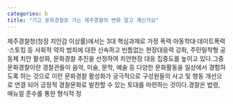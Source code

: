 ```yaml
---
categories: b
title: "기고 문화경찰로 가는 제주경찰의 변화 알고 계신가요"
---
```

제주경찰청(청장 치안감 이상률)에서는 3대 핵심과제로 가정 폭력·아동학대·데이트폭력·스토킹 등 사회적 약자 범죄에 대한 신속하고 빈틈없는 현장대응력 강화, 주민밀착형 공동체 치안 활성화, 문화경찰 추진을 선정하여 치안현장 대응 집중도를 높이고 있다.그중 문화경찰이란 경찰관들이 음악, 미술, 문학, 예술 등 다양한 문화활동을 일상에서 경험하도록 하는 것으로 이런 문화경찰 활성화가 궁극적으로 구성원들의 사고 및 행동 개선으로 연결 되어 긍정적 경찰문화로 발전할 수 있는 토대를 마련하는 것이다.경찰은 법령, 매뉴얼 준수를 통한 형식적 정